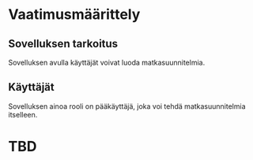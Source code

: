 # Vaatimusmäärittely

## Sovelluksen tarkoitus

Sovelluksen avulla käyttäjät voivat luoda matkasuunnitelmia.

## Käyttäjät

Sovelluksen ainoa rooli on pääkäyttäjä, joka voi tehdä matkasuunnitelmia itselleen.


# TBD